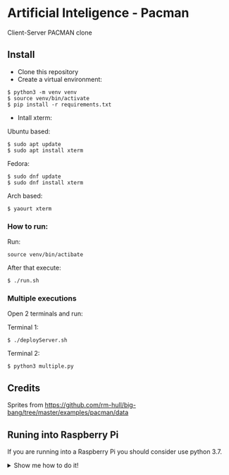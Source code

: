 # Artificial Inteligence - Pacman
Client-Server PACMAN clone

## Install

* Clone this repository
* Create a virtual environment:

```console
$ python3 -m venv venv
$ source venv/bin/activate
$ pip install -r requirements.txt
```
* Intall xterm:

Ubuntu based:
```
$ sudo apt update
$ sudo apt install xterm
```
Fedora:
```
$ sudo dnf update
$ sudo dnf install xterm
```

Arch based:
```
$ yaourt xterm
```

### How to run:
Run: 
```
source venv/bin/actibate
```
After that execute:
```
$ ./run.sh
```

### Multiple executions
Open 2 terminals and run:

Terminal 1:
```
$ ./deployServer.sh
```
Terminal 2:
```
$ python3 multiple.py
```


## Credits
Sprites from https://github.com/rm-hull/big-bang/tree/master/examples/pacman/data


## Runing into Raspberry Pi
If you are running into a Raspberry Pi you should consider use python 3.7.
<details><summary>Show me how to do it!</summary>

### Upgrading to Python 3.7.0
First install the dependencies needed to build.
```console
$ sudo apt-get update
$ sudo apt-get install -y build-essential tk-dev libncurses5-dev libncursesw5-dev libreadline6-dev libdb5.3-dev libgdbm-dev libsqlite3-dev libssl-dev libbz2-dev libexpat1-dev liblzma-dev zlib1g-dev libffi-dev
```
Compile (takes a while!)
```console
$ wget https://www.python.org/ftp/python/3.7.0/Python-3.7.0.tar.xz
$ tar xf Python-3.7.0.tar.xz
$ cd Python-3.7.0
$ ./configure --prefix=/usr/local/opt/python-3.7.0
$ make -j 4
```
Install 
```console
$ sudo make altinstall
```
Make Python 3.7 the default version, make aliases.
```console
$ sudo ln -s /usr/local/opt/python-3.7.0/bin/pydoc3.7 /usr/bin/pydoc3.7
$ sudo ln -s /usr/local/opt/python-3.7.0/bin/python3.7 /usr/bin/python3.7
$ sudo ln -s /usr/local/opt/python-3.7.0/bin/python3.7m /usr/bin/python3.7m
$ sudo ln -s /usr/local/opt/python-3.7.0/bin/pyvenv-3.7 /usr/bin/pyvenv-3.7
$ sudo ln -s /usr/local/opt/python-3.7.0/bin/pip3.7 /usr/bin/pip3.7
```
Now it's time to open `.bashrc` and make aliases.
```console
$ vim ~/.bashrc
```
And add the following lines:
```bash
alias python='/usr/bin/python3.7'
alias python3='/usr/bin/python3.7'
```
Now you can delete the source folder of python.
```console
$ cd ..
$ sudo rm -r Python-3.7.0
$ rm Python-3.7.0.tar.xz
```
### Compile PyGame on Raspberry Pi
Install dependencies:
```console
$ sudo apt-get install git python3-dev python3-setuptools python3-numpy python3-opengl \
    libsdl-image1.2-dev libsdl-mixer1.2-dev libsdl-ttf2.0-dev libsmpeg-dev \
    libsdl1.2-dev libportmidi-dev libswscale-dev libavformat-dev libavcodec-dev \
    libtiff5-dev libx11-6 libx11-dev fluid-soundfont-gm timgm6mb-soundfont \
    xfonts-base xfonts-100dpi xfonts-75dpi xfonts-cyrillic fontconfig fonts-freefont-ttf libfreetype6-dev
```
Grab source
```console 
$ git clone https://github.com/pygame/pygame.git 
```
Finally build and install
```console
$ cd pygame
$ python3 setup.py build
$ sudo python3 setup.py install
```
Now run (takes a while):
```console
$ pip install -r requirements.txt
```
</details>
